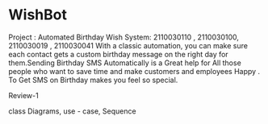# WishBot

Project : Automated Birthday Wish System: 2110030110 , 2110030100, 2110030019 , 2110030041 With a classic automation, you can make sure each contact gets a custom birthday message on the right day for them.Sending Birthday SMS Automatically is a Great help for All those people who want to save time and make customers and employees Happy . To Get SMS on Birthday makes you feel so special.

Review-1

class Diagrams, use - case, Sequence
